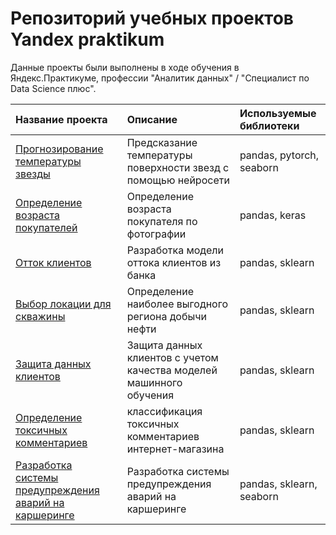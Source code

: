 # Репозиторий учебных проектов Yandex praktikum
Данные проекты были выполнены в ходе обучения в Яндекс.Практикуме, профессии "Аналитик данных" / "Специалист по Data Science плюс".

| Название проекта | Описание | Используемые библиотеки | 
| :---------------------- | :---------------------- | :---------------------- |
| [Прогнозирование температуры звезды](star_temperatures)| Предсказание температуры поверхности звезд с помощью нейросети | pandas, pytorch, seaborn|
| [Определение возраста покупателей](customer_age)| Определение возраста покупателя по фотографии | pandas, keras|
| [Отток клиентов](bank_client_loss)|Разработка модели оттока клиентов из банка|pandas, sklearn|
| [Выбор локации для скважины](oil_wells)| Определение наиболее выгодного региона добычи нефти | pandas, sklearn|
| [Защита данных клиентов](data_protection) | Защита данных клиентов с учетом качества моделей машинного обучения | pandas, sklearn| 
| [Определение токсичных комментариев](toxic_comments) | классификация токсичных комментариев интернет-магазина | pandas, sklearn|
| [Разработка системы предупреждения аварий на каршеринге](car_crashes)| Разработка системы предупреждения аварий на каршеринге | pandas, sklearn, seaborn |